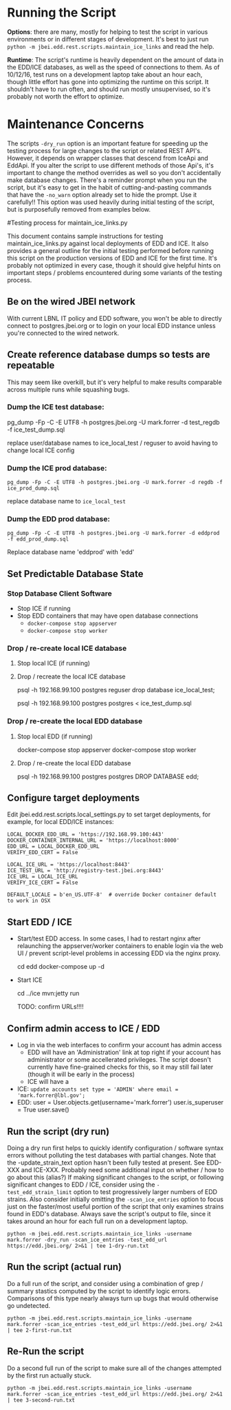 # Running the Script

__Options__: there are many, mostly for helping to test the script in various environments or in different stages of development.  It's best to just run `python -m jbei.edd.rest.scripts.maintain_ice_links` and read the help.  

__Runtime__:
The script's runtime is heavily dependent on the amount of data in the EDD/ICE databases, as well as the speed of connections to them. As of 10/12/16, test runs on a development laptop take about an hour each, though little effort has gone into optimizing the runtime on this script. It shouldn't have to run often, and should run mostly unsupervised, so it's probably not worth the effort to optimize.

# Maintenance Concerns
The scripts `-dry_run` option is an important feature for speeding up the testing process for large changes to the script or related REST API's.  However, it depends on wrapper classes that descend from IceApi and EddApi. If you alter the script to use different methods of those Api's, it's important to change the method overrides as well so you don't accidentally make database changes.  There's a reminder prompt when you run the script, but it's easy to get in the habit of cutting-and-pasting commands that have the `-no_warn` option already set to hide the prompt.  Use it carefully!! This option was used heavily during initial testing of the script, but is purposefully removed from examples below.

#Testing process for maintain_ice_links.py

This document contains sample instructions for testing maintain_ice_links.py against local deployments of EDD and ICE.  It also provides a general outline for the initial testing performed before running this script on the production versions of EDD and ICE for the first time. It's probably not optimized in every case, though it should give helpful hints on important steps / problems encountered during some variants of the testing process.

## Be on the wired JBEI network
With current LBNL IT policy and EDD software, you won't be able to directly connect to postgres.jbei.org or to login on your local EDD instance unless you're connected to the wired network.

## Create reference database dumps so tests are repeatable
This may seem like overkill, but it's very helpful to make results comparable across multiple runs while squashing bugs.

### Dump the ICE test database:

pg_dump -Fp -C -E UTF8 -h postgres.jbei.org -U mark.forrer -d test_regdb -f ice_test_dump.sql

replace user/database names to ice_local_test / reguser to avoid having to change local ICE config

### Dump the ICE prod database:

    pg_dump -Fp -C -E UTF8 -h postgres.jbei.org -U mark.forrer -d regdb -f ice_prod_dump.sql
replace database name to `ice_local_test`

### Dump the EDD prod database:

    pg_dump -Fp -C -E UTF8 -h postgres.jbei.org -U mark.forrer -d eddprod -f edd_prod_dump.sql

Replace database name 'eddprod' with 'edd'

## Set Predictable Database State
### Stop Database Client Software

* Stop ICE if running
* Stop EDD containers that may have open database connections
	* `docker-compose stop appserver`
	* `docker-compose stop worker`

### Drop / re-create local ICE database
1. Stop local ICE (if running)
2. Drop / recreate the local ICE database

    psql -h 192.168.99.100 postgres reguser
    drop database ice_local_test;
	
	psql -h 192.168.99.100 postgres postgres < ice_test_dump.sql


	
### Drop / re-create the local EDD database
1. Stop local EDD (if running)

    docker-compose stop appserver
	docker-compose stop worker
	
2. Drop / re-create the local EDD database

    psql -h 192.168.99.100 postgres postgres
	DROP DATABASE edd;
	
	
## Configure target deployments

Edit jbei.edd.rest.scripts.local_settings.py to set target deployments, for example, for local EDD/ICE instances:

    LOCAL_DOCKER_EDD_URL = 'https://192.168.99.100:443'
    DOCKER_CONTAINER_INTERNAL_URL = 'https://localhost:8000'
    EDD_URL = LOCAL_DOCKER_EDD_URL
    VERIFY_EDD_CERT = False
    
    LOCAL_ICE_URL = 'https://localhost:8443'
    ICE_TEST_URL = 'http://registry-test.jbei.org:8443'
    ICE_URL = LOCAL_ICE_URL
    VERIFY_ICE_CERT = False
    
    DEFAULT_LOCALE = b'en_US.UTF-8'  # override Docker container default to work in OSX

## Start EDD / ICE

* Start/test EDD access. In some cases, I had to restart nginx after relaunching the appserver/worker containers to enable login via the web UI / prevent script-level problems in accessing EDD via the nginx proxy. 

    cd edd
    docker-compose up -d	
* Start ICE

    cd ../ice
    mvn:jetty run
	
	TODO: confirm URLs!!!!

## Confirm admin access to ICE / EDD
* Log in via the web interfaces to confirm your account has admin access
   * EDD will have an 'Administration' link at top right if your account has administrator or some accellerated privileges. The script doesn't currently have fine-grained checks for this, so it may still fail later (though it will be early in the process)
   * ICE will have a 
* ICE: `update accounts set type = 'ADMIN' where email = 'mark.forrer@lbl.gov';`
* EDD:
    user = User.objects.get(username='mark.forrer')
	user.is_superuser = True
	user.save()
	
## Run the script (dry run)
Doing a dry run first helps to quickly identify configuration / software syntax errors without polluting the test databases with partial changes. Note that the -update_strain_text option hasn't been fully tested at present. See EDD-XXX and ICE-XXX. Probably need some additional input on whether / how to go about this (alias?)
If making significant changes to the script, or following significant changes to EDD / ICE, consider using the `-test_edd_strain_limit` option to test progressively larger numbers of EDD strains. Also consider initially omitting the `-scan_ice_entries` option to focus just on the faster/most useful portion of the script that only examines strains found in EDD's database. Always save the script's output to file, since it takes around an hour for each full run on a development laptop.

    python -m jbei.edd.rest.scripts.maintain_ice_links -username mark.forrer -dry_run -scan_ice_entries -test_edd_url https://edd.jbei.org/ 2>&1 | tee 1-dry-run.txt
	
## Run the script (actual run)
Do a full run of the script, and consider using a combination of grep / summary stastics computed by the script to identify logic errors.  Comparisons of this type nearly always turn up bugs that would otherwise go undetected.

    python -m jbei.edd.rest.scripts.maintain_ice_links -username mark.forrer -scan_ice_entries -test_edd_url https://edd.jbei.org/ 2>&1 | tee 2-first-run.txt
	
## Re-Run the script
Do a second full run of the script to make sure all of the changes attempted by the first run actually stuck.

    python -m jbei.edd.rest.scripts.maintain_ice_links -username mark.forrer -scan_ice_entries -test_edd_url https://edd.jbei.org/ 2>&1 | tee 3-second-run.txt
